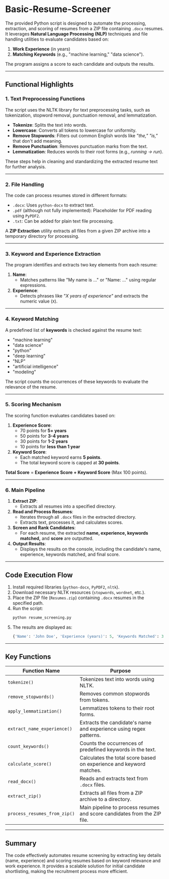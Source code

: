 # Basic-Resume-Screener

The provided Python script is designed to automate the processing, extraction, and scoring of resumes from a ZIP file containing `.docx` resumes. It leverages **Natural Language Processing (NLP)** techniques and file handling utilities to evaluate candidates based on:  
1. **Work Experience** (in years)  
2. **Matching Keywords** (e.g., "machine learning," "data science").  

The program assigns a score to each candidate and outputs the results.

---

## **Functional Highlights**  

### **1. Text Preprocessing Functions**  
The script uses the NLTK library for text preprocessing tasks, such as tokenization, stopword removal, punctuation removal, and lemmatization.  
- **Tokenize**: Splits the text into words.  
- **Lowercase**: Converts all tokens to lowercase for uniformity.  
- **Remove Stopwords**: Filters out common English words like *"the," "is,"* that don't add meaning.  
- **Remove Punctuation**: Removes punctuation marks from the text.  
- **Lemmatization**: Reduces words to their root forms (e.g., *running → run*).

These steps help in cleaning and standardizing the extracted resume text for further analysis.

---

### **2. File Handling**  
The code can process resumes stored in different formats:  
- `.docx`: Uses `python-docx` to extract text.  
- `.pdf` (although not fully implemented): Placeholder for PDF reading using `PyPDF2`.  
- `.txt`: Can be added for plain text file processing.  

A **ZIP Extraction** utility extracts all files from a given ZIP archive into a temporary directory for processing.

---

### **3. Keyword and Experience Extraction**  
The program identifies and extracts two key elements from each resume:  
1. **Name**:  
   - Matches patterns like "My name is ..." or "Name: ..." using regular expressions.  
2. **Experience**:  
   - Detects phrases like *"X years of experience"* and extracts the numeric value (`X`).

---

### **4. Keyword Matching**  
A predefined list of **keywords** is checked against the resume text:  
- "machine learning"  
- "data science"  
- "python"  
- "deep learning"  
- "NLP"  
- "artificial intelligence"  
- "modeling"  

The script counts the occurrences of these keywords to evaluate the relevance of the resume.

---

### **5. Scoring Mechanism**  
The scoring function evaluates candidates based on:  
1. **Experience Score**:  
   - 70 points for **5+ years**  
   - 50 points for **3-4 years**  
   - 30 points for **1-2 years**  
   - 10 points for **less than 1 year**  
2. **Keyword Score**:  
   - Each matched keyword earns **5 points**.  
   - The total keyword score is capped at **30 points**.  

**Total Score** = **Experience Score + Keyword Score** (Max 100 points).

---

### **6. Main Pipeline**  
1. **Extract ZIP**:  
   - Extracts all resumes into a specified directory.  
2. **Read and Process Resumes**:  
   - Iterates through all `.docx` files in the extracted directory.  
   - Extracts text, processes it, and calculates scores.  
3. **Screen and Rank Candidates**:  
   - For each resume, the extracted **name, experience, keywords matched,** and **score** are outputted.  
4. **Output Results**:  
   - Displays the results on the console, including the candidate's name, experience, keywords matched, and final score.

---

## **Code Execution Flow**  
1. Install required libraries (`python-docx`, `PyPDF2`, `nltk`).  
2. Download necessary NLTK resources (`stopwords`, `wordnet`, etc.).  
3. Place the ZIP file (`Resumes.zip`) containing `.docx` resumes in the specified path.  
4. Run the script:  
   ```bash
   python resume_screening.py
   ```  
5. The results are displayed as:  
   ```python
   {'Name': 'John Doe', 'Experience (years)': 5, 'Keywords Matched': 3, 'Score': 85}
   ```

---

## **Key Functions**  

| **Function Name**           | **Purpose**                                                                 |
|-----------------------------|----------------------------------------------------------------------------|
| `tokenize()`                | Tokenizes text into words using NLTK.                                      |
| `remove_stopwords()`        | Removes common stopwords from tokens.                                      |
| `apply_lemmatization()`     | Lemmatizes tokens to their root forms.                                     |
| `extract_name_experience()` | Extracts the candidate's name and experience using regex patterns.         |
| `count_keywords()`          | Counts the occurrences of predefined keywords in the text.                 |
| `calculate_score()`         | Calculates the total score based on experience and keyword matches.        |
| `read_docx()`               | Reads and extracts text from `.docx` files.                                |
| `extract_zip()`             | Extracts all files from a ZIP archive to a directory.                      |
| `process_resumes_from_zip()`| Main pipeline to process resumes and score candidates from the ZIP file.   |

---

## **Summary**  
The code effectively automates resume screening by extracting key details (name, experience) and scoring resumes based on keyword relevance and work experience. It provides a scalable solution for initial candidate shortlisting, making the recruitment process more efficient.
